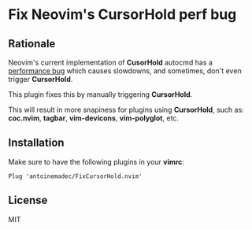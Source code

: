 Fix Neovim's CursorHold perf bug
=================================

Rationale
---------

Neovim's current implementation of **CusorHold** autocmd has a [performance bug][issue]
which causes slowdowns, and sometimes, don't even trigger **CursorHold**.

This plugin fixes this by manually triggering **CursorHold**.

This will result in more snapiness for plugins using **CursorHold**, such as:
**coc.nvim**, **tagbar**, **vim-devicons**, **vim-polyglot**, etc.

Installation
---------

Make sure to have the following plugins in your **vimrc**:
```vim
Plug 'antoinemadec/FixCursorHold.nvim'
```

License
-------

MIT

[issue]: https://github.com/neovim/neovim/issues/12587
